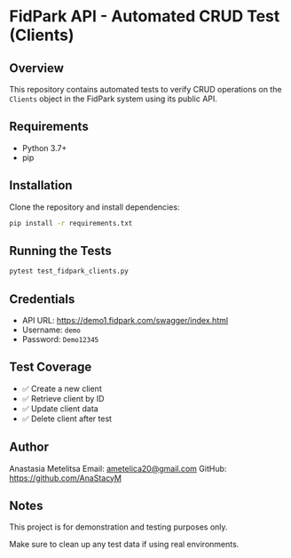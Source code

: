 # FidPark API - Automated CRUD Test (Clients)

## Overview
This repository contains automated tests to verify CRUD operations on the `Clients` object in the FidPark system using its public API.

## Requirements
- Python 3.7+
- pip

## Installation
Clone the repository and install dependencies:

```bash
pip install -r requirements.txt
```

## Running the Tests

```bash
pytest test_fidpark_clients.py
```

## Credentials
- API URL: https://demo1.fidpark.com/swagger/index.html
- Username: `demo`
- Password: `Demo12345`

## Test Coverage
- ✅ Create a new client
- ✅ Retrieve client by ID
- ✅ Update client data
- ✅ Delete client after test

## Author
Anastasia Metelitsa
Email: ametelica20@gmail.com
GitHub: https://github.com/AnaStacyM

## Notes
This project is for demonstration and testing purposes only.

Make sure to clean up any test data if using real environments.
